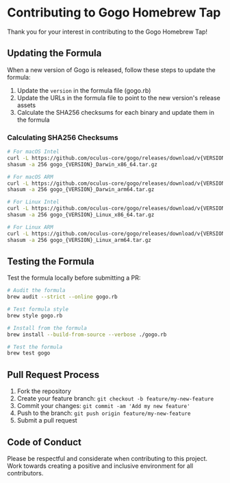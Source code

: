 # Contributing to Gogo Homebrew Tap

Thank you for your interest in contributing to the Gogo Homebrew Tap!

## Updating the Formula

When a new version of Gogo is released, follow these steps to update the formula:

1. Update the `version` in the formula file (gogo.rb)
2. Update the URLs in the formula file to point to the new version's release assets
3. Calculate the SHA256 checksums for each binary and update them in the formula

### Calculating SHA256 Checksums

```bash
# For macOS Intel
curl -L https://github.com/oculus-core/gogo/releases/download/v{VERSION}/gogo_{VERSION}_Darwin_x86_64.tar.gz -O
shasum -a 256 gogo_{VERSION}_Darwin_x86_64.tar.gz

# For macOS ARM
curl -L https://github.com/oculus-core/gogo/releases/download/v{VERSION}/gogo_{VERSION}_Darwin_arm64.tar.gz -O
shasum -a 256 gogo_{VERSION}_Darwin_arm64.tar.gz

# For Linux Intel
curl -L https://github.com/oculus-core/gogo/releases/download/v{VERSION}/gogo_{VERSION}_Linux_x86_64.tar.gz -O
shasum -a 256 gogo_{VERSION}_Linux_x86_64.tar.gz

# For Linux ARM
curl -L https://github.com/oculus-core/gogo/releases/download/v{VERSION}/gogo_{VERSION}_Linux_arm64.tar.gz -O
shasum -a 256 gogo_{VERSION}_Linux_arm64.tar.gz
```

## Testing the Formula

Test the formula locally before submitting a PR:

```bash
# Audit the formula
brew audit --strict --online gogo.rb

# Test formula style
brew style gogo.rb

# Install from the formula
brew install --build-from-source --verbose ./gogo.rb

# Test the formula
brew test gogo
```

## Pull Request Process

1. Fork the repository
2. Create your feature branch: `git checkout -b feature/my-new-feature`
3. Commit your changes: `git commit -am 'Add my new feature'`
4. Push to the branch: `git push origin feature/my-new-feature`
5. Submit a pull request

## Code of Conduct

Please be respectful and considerate when contributing to this project. Work towards creating a positive and inclusive environment for all contributors. 